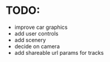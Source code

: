 # TODO:
  - improve car graphics
  - add user controls
  - add scenery
  - decide on camera
  - add shareable url params for tracks
